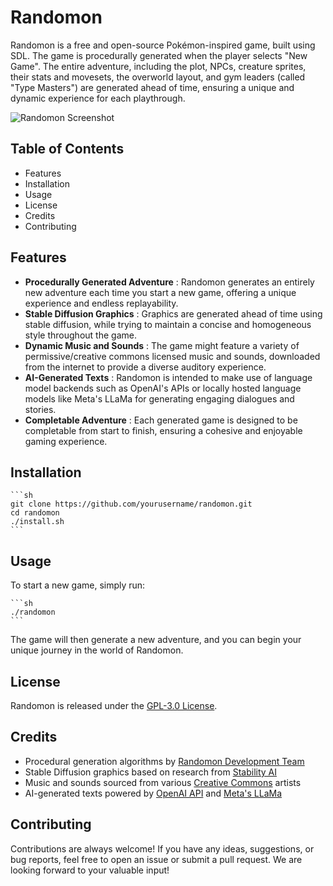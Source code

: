 # Randomon

Randomon is a free and open-source Pokémon-inspired game, built using SDL. The game is procedurally generated when the player selects "New Game". The entire adventure, including the plot, NPCs, creature sprites, their stats and movesets, the overworld layout, and gym leaders (called "Type Masters") are generated ahead of time, ensuring a unique and dynamic experience for each playthrough.

![Randomon Screenshot](https://i.imgur.com/randomonscreenshot.jpg)

## Table of Contents

  * Features
  * Installation
  * Usage
  * License
  * Credits
  * Contributing



## Features

  *  **Procedurally Generated Adventure** : Randomon generates an entirely new adventure each time you start a new game, offering a unique experience and endless replayability.
  *  **Stable Diffusion Graphics** : Graphics are generated ahead of time using stable diffusion, while trying to maintain a concise and homogeneous style throughout the game.
  *  **Dynamic Music and Sounds** : The game might feature a variety of permissive/creative commons licensed music and sounds, downloaded from the internet to provide a diverse auditory experience.
  *  **AI-Generated Texts** : Randomon is intended to make use of language model backends such as OpenAI's APIs or locally hosted language models like Meta's LLaMa for generating engaging dialogues and stories.
  *  **Completable Adventure** : Each generated game is designed to be completable from start to finish, ensuring a cohesive and enjoyable gaming experience.



## Installation
    
    
    ```sh
    git clone https://github.com/yourusername/randomon.git
    cd randomon
    ./install.sh
    ```

## Usage

To start a new game, simply run:
    
    
    ```sh
    ./randomon
    ```

The game will then generate a new adventure, and you can begin your unique journey in the world of Randomon.

## License

Randomon is released under the [GPL-3.0 License](LICENSE).

## Credits

  * Procedural generation algorithms by [Randomon Development Team](https://github.com/yourusername/randomon/graphs/contributors)
  * Stable Diffusion graphics based on research from [Stability AI](https://stability.ai/)
  * Music and sounds sourced from various [Creative Commons](https://creativecommons.org/) artists
  * AI-generated texts powered by [OpenAI API](https://www.openai.com/api/) and [Meta's LLaMa](https://ai.facebook.com/tools/llama)



## Contributing

Contributions are always welcome! If you have any ideas, suggestions, or bug reports, feel free to open an issue or submit a pull request. We are looking forward to your valuable input!
